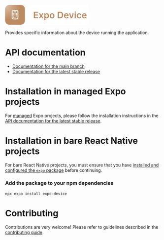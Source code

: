 <p>
  <a href="https://docs.expo.dev/versions/latest/sdk/device/">
    <img
      src="../../.github/resources/expo-device.svg"
      alt="expo-device"
      height="64" />
  </a>
</p>

Provides specific information about the device running the application.

# API documentation

- [Documentation for the main branch](https://github.com/expo/expo/blob/main/docs/pages/versions/unversioned/sdk/device.mdx)
- [Documentation for the latest stable release](https://docs.expo.dev/versions/latest/sdk/device/)

# Installation in managed Expo projects

For [managed](https://docs.expo.dev/archive/managed-vs-bare/) Expo projects, please follow the installation instructions in the [API documentation for the latest stable release](https://docs.expo.dev/versions/latest/sdk/device/).

# Installation in bare React Native projects

For bare React Native projects, you must ensure that you have [installed and configured the `expo` package](https://docs.expo.dev/bare/installing-expo-modules/) before continuing.

### Add the package to your npm dependencies

```
npx expo install expo-device
```

# Contributing

Contributions are very welcome! Please refer to guidelines described in the [contributing guide](https://github.com/expo/expo#contributing).

